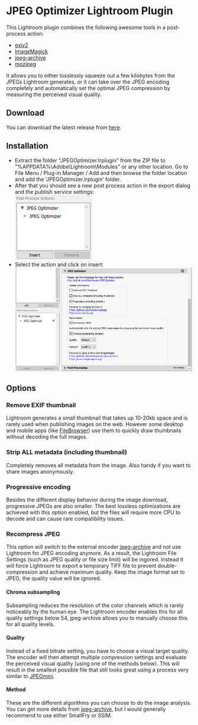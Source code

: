 # JPEG Optimizer Lightroom Plugin
This Lightroom plugin combines the following awesome tools in a post-process action:
* [exiv2](http://www.exiv2.org/)
* [ImageMagick](https://www.imagemagick.org/)
* [jpeg-archive](https://github.com/danielgtaylor/jpeg-archive/)
* [mozjpeg](https://github.com/mozilla/mozjpeg/)

It allows you to either losslessly squeeze out a few kilobytes from the JPEGs Lightroom generates, or it can take over the JPEG encoding completely and automatically set the optimal JPEG compression by measuring the perceived visual quality.

## Download
You can download the latest release from [here](https://github.com/ftischhauser/JPEGOptimizer/releases).

## Installation
* Extract the folder "JPEGOptimizer.lrplugin" from the ZIP file to "%APPDATA%\Adobe\Lightroom\Modules" or any other location. Go to File Menu / Plug-in Manager / Add and then browse the folder location and add the 'JPEGOptimizer.lrplugin' folder.
* After that you should see a new post process action in the export dialog and the publish service settings:  
  ![Post-Process Actions:](screenshots/ftjo-ss-ppa-2.0.0.1.png)
* Select the action and click on insert:  
  ![JPEG Optimizer](screenshots/ftjo-ss-jpo-2.0.0.1.png)

## Options

### Remove EXIF thumbnail
Lightroom generates a small thumbnail that takes up 10-20kb space and is rarely used when publishing images on the web. However some desktop and mobile apps (like [FileBrowser](http://www.stratospherix.com/products/filebrowser/)) use them to quickly draw thumbnails without decoding the full images.

### Strip ALL metadata (including thumbnail)
Completely removes all metadata from the image. Also handy if you want to share images anonymously.

### Progressive encoding
Besides the different display behavior during the image download, progressive JPEGs are also smaller. The best lossless optimizations are achieved with this option enabled, but the files will require more CPU to decode and can cause rare compatibility issues.

### Recompress JPEG
This option will switch to the external encoder [jpeg-archive](https://github.com/danielgtaylor/jpeg-archive/) and not use Lightroom for JPEG encoding anymore. As a result, the Lightroom File Settings (such as JPEG quality or file size limit) will be ingored. Instead it will force Lightroom to export a temporary TIFF file to prevent double-compression and achieve maximum quality. Keep the image format set to JPEG, the quality value will be ignored.

#### Chroma subsampling
Subsampling reduces the resolution of the color channels which is rarely noticeably by the human eye. The Lightroom encoder enables this for all quality settings below 54, jpeg-archive allows you to manually choose this for all quality levels.

#### Quality
Instead of a fixed bitrate setting, you have to choose a visual target quality. The encoder will then attempt multiple compression settings and evaluate the perceived visual quality (using one of the methods below). This will result in the smallest possible file that still looks great using a process very similar to [JPEGmini](http://www.jpegmini.com/).

#### Method
These are the different algorithms you can choose to do the image analysis. You can get more details from [jpeg-archive](https://github.com/danielgtaylor/jpeg-archive/), but I would generally recommend to use either SmallFry or SSIM.
